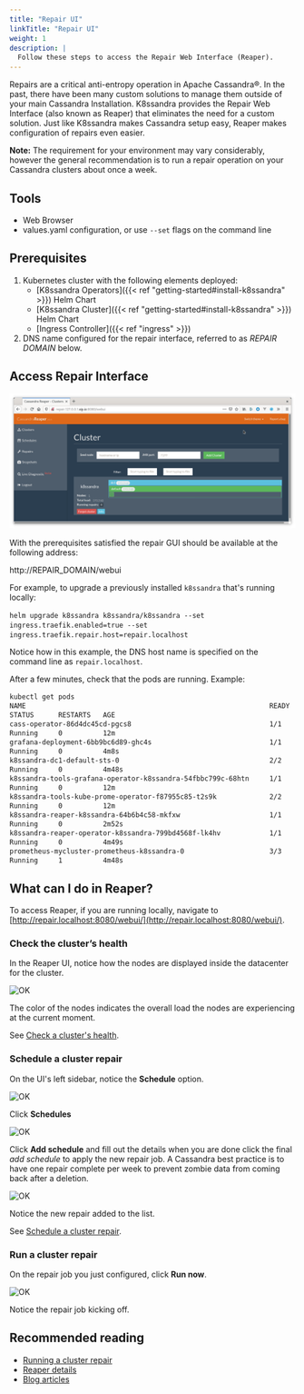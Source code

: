 ```yaml
---
title: "Repair UI"
linkTitle: "Repair UI"
weight: 1
description: |
  Follow these steps to access the Repair Web Interface (Reaper).
---
```


Repairs are a critical anti-entropy operation in Apache Cassandra&reg;. In the past, there have been many custom solutions to manage them outside of your main Cassandra Installation. K8ssandra provides the Repair Web Interface (also known as Reaper) that eliminates the need for a custom solution. Just like K8ssandra makes Cassandra setup easy, Reaper makes configuration of repairs even easier.

**Note:** The requirement for your environment may vary considerably, however the general recommendation is to run a repair operation on your Cassandra clusters about once a week. 

## Tools

* Web Browser
* values.yaml configuration, or use `--set` flags on the command line

## Prerequisites

1. Kubernetes cluster with the following elements deployed:
   * [K8ssandra Operators]({{< ref "getting-started#install-k8ssandra" >}}) Helm
     Chart
   * [K8ssandra Cluster]({{< ref "getting-started#install-k8ssandra" >}}) Helm
     Chart
   * [Ingress Controller]({{< ref "ingress" >}})
1. DNS name configured for the repair interface, referred to as _REPAIR DOMAIN_
   below.

## Access Repair Interface

![Reaper UI](reaper-ui.png)

With the prerequisites satisfied the repair GUI should be available at the
following address:

http://REPAIR_DOMAIN/webui

For example, to upgrade a previously installed `k8ssandra` that's running locally:

`helm upgrade k8ssandra k8ssandra/k8ssandra --set ingress.traefik.enabled=true --set ingress.traefik.repair.host=repair.localhost`

Notice how in this example, the DNS host name is specified on the command line as `repair.localhost`.

After a few minutes, check that the pods are running. Example:

```
kubectl get pods
NAME                                                            READY   STATUS      RESTARTS   AGE
cass-operator-86d4dc45cd-pgcs8                                  1/1     Running     0          12m
grafana-deployment-6bb9bc6d89-ghc4s                             1/1     Running     0          4m8s
k8ssandra-dc1-default-sts-0                                     2/2     Running     0          4m48s
k8ssandra-tools-grafana-operator-k8ssandra-54fbbc799c-68htn     1/1     Running     0          12m
k8ssandra-tools-kube-prome-operator-f87955c85-t2s9k             2/2     Running     0          12m
k8ssandra-reaper-k8ssandra-64b6b4c58-mkfxw                      1/1     Running     0          2m52s
k8ssandra-reaper-operator-k8ssandra-799bd4568f-lk4hv            1/1     Running     0          4m49s
prometheus-mycluster-prometheus-k8ssandra-0                     3/3     Running     1          4m48s
```

## What can I do in Reaper?

To access Reaper, if you are running locally, navigate to [http://repair.localhost:8080/webui/](http://repair.localhost:8080/webui/).

### Check the cluster’s health

In the Reaper UI, notice how the nodes are displayed inside the datacenter for the cluster.

![OK](https://github.com/DataStax-Academy/kubecon2020/blob/main/Images/reaper1.png?raw=true)

The color of the nodes indicates the overall load the nodes are experiencing at the current moment. 

See [Check a cluster's health](http://cassandra-reaper.io/docs/usage/health/).

### Schedule a cluster repair

On the UI's left sidebar, notice the **Schedule** option.

![OK](https://github.com/DataStax-Academy/kubecon2020/blob/main/Images/reaper2.png?raw=true)

Click **Schedules**

![OK](https://github.com/DataStax-Academy/kubecon2020/blob/main/Images/reaper3.png?raw=true)

Click **Add schedule** and fill out the details when you are done click the final _add schedule_ to apply the new repair job.  A Cassandra best practice is to have one repair complete per week to prevent zombie data from coming back after a deletion. 

![OK](https://github.com/DataStax-Academy/kubecon2020/blob/main/Images/reaper4.png?raw=true)

Notice the new repair added to the list.

See [Schedule a cluster repair](http://cassandra-reaper.io/docs/usage/schedule/).

### Run a cluster repair

On the repair job you just configured, click **Run now**.  

![OK](https://github.com/DataStax-Academy/kubecon2020/blob/main/Images/reaper5.png?raw=true)

Notice the repair job kicking off.

## Recommended reading

* [Running a cluster repair](http://cassandra-reaper.io/docs/usage/single/)
* [Reaper details](http://cassandra-reaper.io/)
* [Blog articles](https://thelastpickle.com/blog/)

